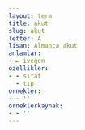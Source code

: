```yaml
---
layout: term
title: akut
slug: akut
letter: A
lisan: Almanca akut
anlamlar:
- ► iveğen
ozellikler:
- - sıfat
  - tıp
ornekler:
- - ''
orneklerkaynak:
- - ''
---
```

